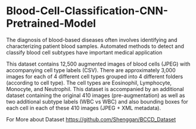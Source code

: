 # Blood-Cell-Classification-CNN-Pretrained-Model


The diagnosis of blood-based diseases often involves identifying and characterizing patient blood samples. Automated methods to detect and classify blood cell subtypes have important medical application



This dataset contains 12,500 augmented images of blood cells (JPEG) with accompanying cell type labels (CSV). There are approximately 3,000 images for each of 4 different cell types grouped into 4 different folders (according to cell type). The cell types are Eosinophil, Lymphocyte, Monocyte, and Neutrophil. This dataset is accompanied by an additional dataset containing the original 410 images (pre-augmentation) as well as two additional subtype labels (WBC vs WBC) and also bounding boxes for each cell in each of these 410 images (JPEG + XML metadata). 


For More about Dataset https://github.com/Shenggan/BCCD_Dataset
